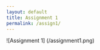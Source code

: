 ```yaml
---
layout: default
title: Assignment 1
permalink: /assign1/
---
```


![Assignment 1]
(/assignment1.png)
